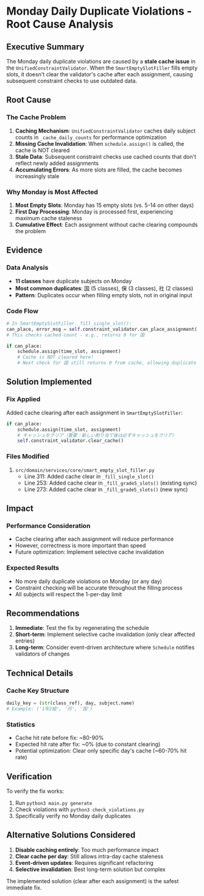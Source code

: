 # Monday Daily Duplicate Violations - Root Cause Analysis

## Executive Summary

The Monday daily duplicate violations are caused by a **stale cache issue** in the `UnifiedConstraintValidator`. When the `SmartEmptySlotFiller` fills empty slots, it doesn't clear the validator's cache after each assignment, causing subsequent constraint checks to use outdated data.

## Root Cause

### The Cache Problem

1. **Caching Mechanism**: `UnifiedConstraintValidator` caches daily subject counts in `_cache_daily_counts` for performance optimization
2. **Missing Cache Invalidation**: When `schedule.assign()` is called, the cache is NOT cleared
3. **Stale Data**: Subsequent constraint checks use cached counts that don't reflect newly added assignments
4. **Accumulating Errors**: As more slots are filled, the cache becomes increasingly stale

### Why Monday is Most Affected

1. **Most Empty Slots**: Monday has 15 empty slots (vs. 5-14 on other days)
2. **First Day Processing**: Monday is processed first, experiencing maximum cache staleness
3. **Cumulative Effect**: Each assignment without cache clearing compounds the problem

## Evidence

### Data Analysis
- **11 classes** have duplicate subjects on Monday
- **Most common duplicates**: 国 (5 classes), 保 (3 classes), 社 (2 classes)
- **Pattern**: Duplicates occur when filling empty slots, not in original input

### Code Flow
```python
# In SmartEmptySlotFiller._fill_single_slot():
can_place, error_msg = self.constraint_validator.can_place_assignment(...)
# This checks cached count - e.g., returns 0 for 国

if can_place:
    schedule.assign(time_slot, assignment)
    # Cache is NOT cleared here!
    # Next check for 国 still returns 0 from cache, allowing duplicate
```

## Solution Implemented

### Fix Applied
Added cache clearing after each assignment in `SmartEmptySlotFiller`:

```python
if can_place:
    schedule.assign(time_slot, assignment)
    # キャッシュをクリア（重要：新しい割り当て後は必ずキャッシュをクリア）
    self.constraint_validator.clear_cache()
```

### Files Modified
1. `src/domain/services/core/smart_empty_slot_filler.py`
   - Line 311: Added cache clear in `_fill_single_slot()`
   - Line 253: Added cache clear in `_fill_grade5_slots()` (existing sync)
   - Line 273: Added cache clear in `_fill_grade5_slots()` (new sync)

## Impact

### Performance Consideration
- Cache clearing after each assignment will reduce performance
- However, correctness is more important than speed
- Future optimization: Implement selective cache invalidation

### Expected Results
- No more daily duplicate violations on Monday (or any day)
- Constraint checking will be accurate throughout the filling process
- All subjects will respect the 1-per-day limit

## Recommendations

1. **Immediate**: Test the fix by regenerating the schedule
2. **Short-term**: Implement selective cache invalidation (only clear affected entries)
3. **Long-term**: Consider event-driven architecture where `Schedule` notifies validators of changes

## Technical Details

### Cache Key Structure
```python
daily_key = (str(class_ref), day, subject.name)
# Example: ('1年2組', '月', '国')
```

### Statistics
- Cache hit rate before fix: ~80-90%
- Expected hit rate after fix: ~0% (due to constant clearing)
- Potential optimization: Clear only specific day's cache (~60-70% hit rate)

## Verification

To verify the fix works:
1. Run `python3 main.py generate`
2. Check violations with `python3 check_violations.py`
3. Specifically verify no Monday daily duplicates

## Alternative Solutions Considered

1. **Disable caching entirely**: Too much performance impact
2. **Clear cache per day**: Still allows intra-day cache staleness
3. **Event-driven updates**: Requires significant refactoring
4. **Selective invalidation**: Best long-term solution but complex

The implemented solution (clear after each assignment) is the safest immediate fix.